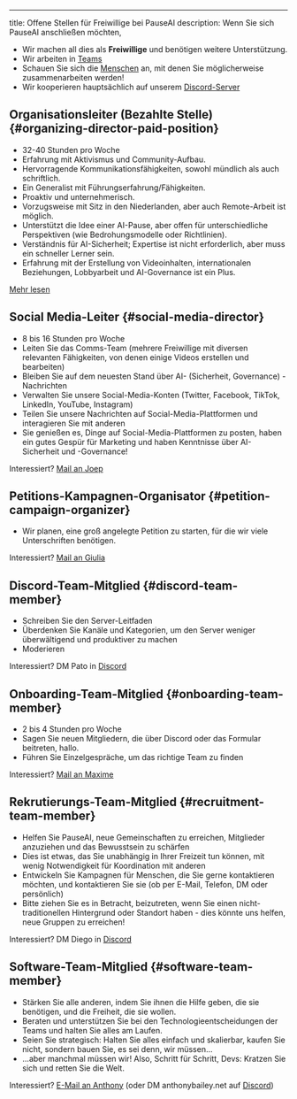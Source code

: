 

---
title: Offene Stellen für Freiwillige bei PauseAI
description: Wenn Sie sich PauseAI anschließen möchten,

- Wir machen all dies als **Freiwillige** und benötigen weitere Unterstützung.
- Wir arbeiten in [Teams](/teams)
- Schauen Sie sich die [Menschen](/people) an, mit denen Sie möglicherweise zusammenarbeiten werden!
- Wir kooperieren hauptsächlich auf unserem [Discord-Server](https://discord.gg/2XXWXvErfA)

## Organisationsleiter (Bezahlte Stelle) {#organizing-director-paid-position}

- 32-40 Stunden pro Woche
- Erfahrung mit Aktivismus und Community-Aufbau.
- Hervorragende Kommunikationsfähigkeiten, sowohl mündlich als auch schriftlich.
- Ein Generalist mit Führungserfahrung/Fähigkeiten.
- Proaktiv und unternehmerisch.
- Vorzugsweise mit Sitz in den Niederlanden, aber auch Remote-Arbeit ist möglich.
- Unterstützt die Idee einer AI-Pause, aber offen für unterschiedliche Perspektiven (wie Bedrohungsmodelle oder Richtlinien).
- Verständnis für AI-Sicherheit; Expertise ist nicht erforderlich, aber muss ein schneller Lerner sein.
- Erfahrung mit der Erstellung von Videoinhalten, internationalen Beziehungen, Lobbyarbeit und AI-Governance ist ein Plus.

[Mehr lesen](/2024-vacancy-organizing-director)

## Social Media-Leiter {#social-media-director}

- 8 bis 16 Stunden pro Woche
- Leiten Sie das Comms-Team (mehrere Freiwillige mit diversen relevanten Fähigkeiten, von denen einige Videos erstellen und bearbeiten)
- Bleiben Sie auf dem neuesten Stand über AI- (Sicherheit, Governance) -Nachrichten
- Verwalten Sie unsere Social-Media-Konten (Twitter, Facebook, TikTok, LinkedIn, YouTube, Instagram)
- Teilen Sie unsere Nachrichten auf Social-Media-Plattformen und interagieren Sie mit anderen
- Sie genießen es, Dinge auf Social-Media-Plattformen zu posten, haben ein gutes Gespür für Marketing und haben Kenntnisse über AI-Sicherheit und -Governance!

Interessiert? [Mail an Joep](mailto:joep@pauseai.info)

## Petitions-Kampagnen-Organisator {#petition-campaign-organizer}

- Wir planen, eine groß angelegte Petition zu starten, für die wir viele Unterschriften benötigen.

Interessiert? [Mail an Giulia](mailto:giulia@pausai.info)

## Discord-Team-Mitglied {#discord-team-member}

- Schreiben Sie den Server-Leitfaden
- Überdenken Sie Kanäle und Kategorien, um den Server weniger überwältigend und produktiver zu machen
- Moderieren

Interessiert? DM Pato in [Discord](https://discord.gg/y9hdAjD83e)

## Onboarding-Team-Mitglied {#onboarding-team-member}

- 2 bis 4 Stunden pro Woche
- Sagen Sie neuen Mitgliedern, die über Discord oder das Formular beitreten, hallo.
- Führen Sie Einzelgespräche, um das richtige Team zu finden

Interessiert? [Mail an Maxime](mailto:maxime@pausai.info)

## Rekrutierungs-Team-Mitglied {#recruitment-team-member}

- Helfen Sie PauseAI, neue Gemeinschaften zu erreichen, Mitglieder anzuziehen und das Bewusstsein zu schärfen
- Dies ist etwas, das Sie unabhängig in Ihrer Freizeit tun können, mit wenig Notwendigkeit für Koordination mit anderen
- Entwickeln Sie Kampagnen für Menschen, die Sie gerne kontaktieren möchten, und kontaktieren Sie sie (ob per E-Mail, Telefon, DM oder persönlich)
- Bitte ziehen Sie es in Betracht, beizutreten, wenn Sie einen nicht-traditionellen Hintergrund oder Standort haben - dies könnte uns helfen, neue Gruppen zu erreichen!

Interessiert? DM Diego in [Discord](https://discord.gg/y9hdAjD83e)

## Software-Team-Mitglied {#software-team-member}

- Stärken Sie alle anderen, indem Sie ihnen die Hilfe geben, die sie benötigen, und die Freiheit, die sie wollen.
- Beraten und unterstützen Sie bei den Technologieentscheidungen der Teams und halten Sie alles am Laufen.
- Seien Sie strategisch: Halten Sie alles einfach und skalierbar, kaufen Sie nicht, sondern bauen Sie, es sei denn, wir müssen...
- ...aber manchmal müssen wir! Also, Schritt für Schritt, Devs: Kratzen Sie sich und retten Sie die Welt.

Interessiert? [E-Mail an Anthony](mailto:anthony@pausai.info) (oder DM anthonybailey.net auf [Discord](https://discord.gg/y9hdAjD83e))
